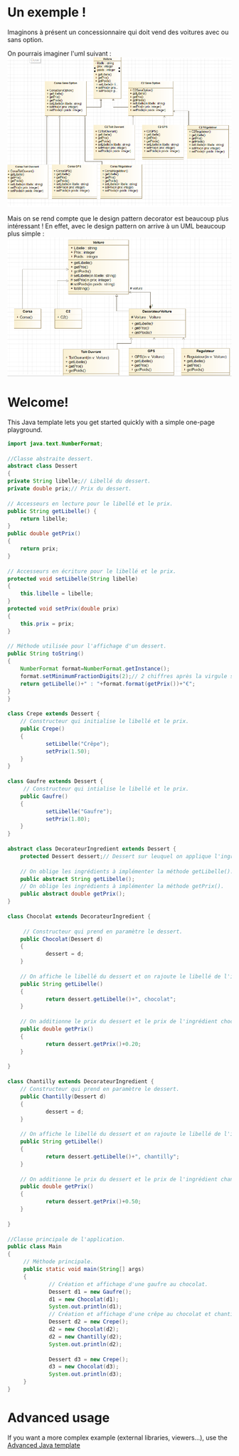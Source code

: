 # Un exemple !

Imaginons à présent un concessionnaire qui doit vend des voitures avec ou sans option.

On pourrais imaginer l'uml suivant :
![NonOpti](NonOpti.PNG)

Mais on se rend compte que le design pattern decorator est beaucoup plus intéressant ! En effet, avec le design pattern on arrive à un UML beaucoup plus simple :
![Opti](Opti.PNG)


# Welcome!

This Java template lets you get started quickly with a simple one-page playground.

```java runnable
import java.text.NumberFormat;

//Classe abstraite dessert.
abstract class Dessert
{
private String libelle;// Libellé du dessert.
private double prix;// Prix du dessert.

// Accesseurs en lecture pour le libellé et le prix.
public String getLibelle() {
	return libelle;
}
public double getPrix()
{
	return prix;
}

// Accesseurs en écriture pour le libellé et le prix.
protected void setLibelle(String libelle)
{
	this.libelle = libelle;
}
protected void setPrix(double prix)
{
	this.prix = prix;
}

// Méthode utilisée pour l'affichage d'un dessert.
public String toString()
{
	NumberFormat format=NumberFormat.getInstance();
	format.setMinimumFractionDigits(2);// 2 chiffres après la virgule suffisent pour l'affichage.
	return getLibelle()+" : "+format.format(getPrix())+"€";
}
}

class Crepe extends Dessert {
	// Constructeur qui initialise le libellé et le prix.
    public Crepe()
    {
            setLibelle("Crêpe");
            setPrix(1.50);
    }
}

class Gaufre extends Dessert {
	 // Constructeur qui intialise le libellé et le prix.
    public Gaufre()
    {
            setLibelle("Gaufre");
            setPrix(1.80);
    }
}

abstract class DecorateurIngredient extends Dessert {
	protected Dessert dessert;// Dessert sur leuquel on applique l'ingrédient.
    
    // On oblige les ingrédients à implémenter la méthode getLibelle().
    public abstract String getLibelle();
    // On oblige les ingrédients à implémenter la méthode getPrix().
    public abstract double getPrix();
}

class Chocolat extends DecorateurIngredient {

	 // Constructeur qui prend en paramètre le dessert.
    public Chocolat(Dessert d)
    {
            dessert = d;
    }
    
    // On affiche le libellé du dessert et on rajoute le libellé de l'ingrédient chocolat.
    public String getLibelle()
    {
            return dessert.getLibelle()+", chocolat";
    }
    
    // On additionne le prix du dessert et le prix de l'ingrédient chocolat.
    public double getPrix()
    {
            return dessert.getPrix()+0.20;
    }

}

class Chantilly extends DecorateurIngredient {
	// Constructeur qui prend en paramètre le dessert.
    public Chantilly(Dessert d)
    {
            dessert = d;
    }
    
    // On affiche le libellé du dessert et on rajoute le libellé de l'ingrédient chantilly.
    public String getLibelle()
    {
            return dessert.getLibelle()+", chantilly";
    }
    
    // On additionne le prix du dessert et le prix de l'ingrédient chantilly.
    public double getPrix()
    {
            return dessert.getPrix()+0.50;
    }

}

//Classe principale de l'application.
public class Main
{
     // Méthode principale.
     public static void main(String[] args)
     {
             // Création et affichage d'une gaufre au chocolat.
             Dessert d1 = new Gaufre();
             d1 = new Chocolat(d1);
             System.out.println(d1);
             // Création et affichage d'une crêpe au chocolat et chantilly.
             Dessert d2 = new Crepe();
             d2 = new Chocolat(d2);
             d2 = new Chantilly(d2);
             System.out.println(d2);
             
             Dessert d3 = new Crepe();
             d3 = new Chocolat(d3);
             System.out.println(d3);
     }
}
```

# Advanced usage

If you want a more complex example (external libraries, viewers...), use the [Advanced Java template](https://tech.io/select-repo/385)
